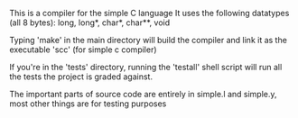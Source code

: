 This is a compiler for the simple C language
It uses the following datatypes (all 8 bytes): long, long*, char*, char**, void


Typing 'make' in the main directory will build the compiler and link it as the executable 'scc' (for simple c compiler)

If you're in the 'tests' directory, running the 'testall' shell script will run all the tests the project is graded against. 

The important parts of source code are entirely in simple.l and simple.y, most other things are for testing purposes
